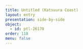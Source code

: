 ```yaml
---
title: Untitled (Katsuura Coast)
layout: entry
presentation: side-by-side
object:
  - id: ptl-26170
order: 118
menu: false
---
```







